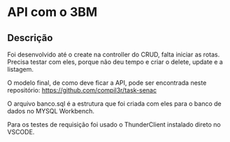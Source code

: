 # API com o 3BM

## Descrição

Foi desenvolvido até o create na controller do CRUD, falta iniciar as rotas. Precisa testar com eles, porque não deu tempo e criar o delete, update e a listagem.

O modelo final, de como deve ficar a API, pode ser encontrada neste repositório: https://github.com/compil3r/task-senac

O arquivo banco.sql é a estrutura que foi criada com eles para o banco de dados no MYSQL Workbench.

Para os testes de requisição foi usado o ThunderClient instalado direto no VSCODE.

